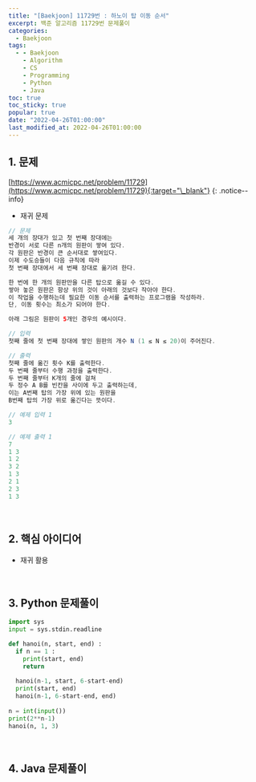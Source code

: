 ```yaml
---
title: "[Baekjoon] 11729번 : 하노이 탑 이동 순서"
excerpt: 백준 알고리즘 11729번 문제풀이
categories:
  - Baekjoon
tags:
  - - Baekjoon
    - Algorithm
    - CS
    - Programming
    - Python
    - Java
toc: true
toc_sticky: true
popular: true
date: "2022-04-26T01:00:00"
last_modified_at: 2022-04-26T01:00:00
---
```


## 1. 문제

[https://www.acmicpc.net/problem/11729](https://www.acmicpc.net/problem/11729){:target="\_blank"}
{: .notice--info}

- 재귀 문제

```java
// 문제
세 개의 장대가 있고 첫 번째 장대에는 
반경이 서로 다른 n개의 원판이 쌓여 있다. 
각 원판은 반경이 큰 순서대로 쌓여있다. 
이제 수도승들이 다음 규칙에 따라 
첫 번째 장대에서 세 번째 장대로 옮기려 한다.

한 번에 한 개의 원판만을 다른 탑으로 옮길 수 있다.
쌓아 놓은 원판은 항상 위의 것이 아래의 것보다 작아야 한다.
이 작업을 수행하는데 필요한 이동 순서를 출력하는 프로그램을 작성하라. 
단, 이동 횟수는 최소가 되어야 한다.

아래 그림은 원판이 5개인 경우의 예시이다.

// 입력
첫째 줄에 첫 번째 장대에 쌓인 원판의 개수 N (1 ≤ N ≤ 20)이 주어진다.

// 출력
첫째 줄에 옮긴 횟수 K를 출력한다.
두 번째 줄부터 수행 과정을 출력한다. 
두 번째 줄부터 K개의 줄에 걸쳐 
두 정수 A B를 빈칸을 사이에 두고 출력하는데, 
이는 A번째 탑의 가장 위에 있는 원판을 
B번째 탑의 가장 위로 옮긴다는 뜻이다.

// 예제 입력 1 
3

// 예제 출력 1 
7
1 3
1 2
3 2
1 3
2 1
2 3
1 3
```

<br>

## 2. 핵심 아이디어

- 재귀 활용

<br>

## 3. Python 문제풀이

```python
import sys
input = sys.stdin.readline

def hanoi(n, start, end) :
  if n == 1 :
    print(start, end)
    return
     
  hanoi(n-1, start, 6-start-end)
  print(start, end)
  hanoi(n-1, 6-start-end, end)
    
n = int(input())
print(2**n-1)
hanoi(n, 1, 3)
```

<br>

## 4. Java 문제풀이

```java

```
